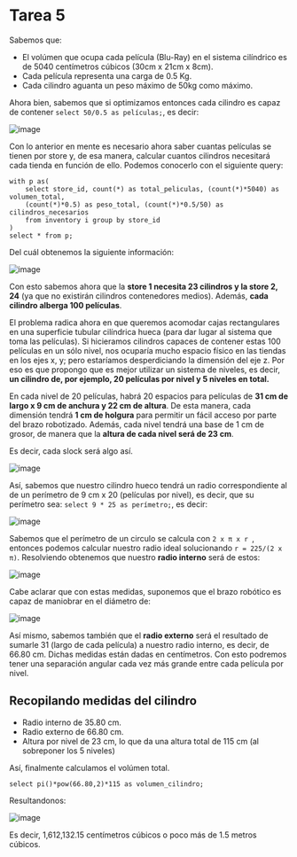 # Tarea 5 

Sabemos que:
- El volúmen que ocupa cada película (Blu-Ray) en el sistema cilíndrico es de 5040 centímetros cúbicos (30cm x 21cm x 8cm).
- Cada película representa una carga de 0.5 Kg.
- Cada cilindro aguanta un peso máximo de 50kg como máximo.

Ahora bien, sabemos que si optimizamos entonces cada cilindro es capaz de contener 
`select 50/0.5 as películas;`, es decir:

![image](https://user-images.githubusercontent.com/101894380/171522145-2d958671-fdd0-4a00-8ca2-50e708ff1e83.png)

Con lo anterior en mente es necesario ahora saber cuantas películas se tienen por store y, de esa manera, 
calcular cuantos cilindros necesitará cada tienda en función de ello. Podemos conocerlo con el siguiente query:

```
with p as(
	select store_id, count(*) as total_peliculas, (count(*)*5040) as volumen_total,
	(count(*)*0.5) as peso_total, (count(*)*0.5/50) as cilindros_necesarios
	from inventory i group by store_id
)
select * from p;
```

Del cuál obtenemos la siguiente información:

![image](https://user-images.githubusercontent.com/101894380/171522485-e767b354-4204-48c8-9818-b8744d27962b.png)

Con esto sabemos ahora que la **store 1 necesita 23 cilindros y la store 2, 24** (ya que no existirán cilindros contenedores medios). Además, **cada cilindro alberga 100 películas**.

El problema radica ahora en que queremos acomodar cajas rectangulares en una superficie tubular cilíndrica hueca (para dar lugar al sistema que toma las películas).
Si hicieramos cilindros capaces de contener estas 100 películas en un sólo nivel, nos ocuparía mucho espacio físico en las tiendas en los ejes x, y; pero estaríamos desperdiciando la dimensión del eje z. Por eso es que propongo que es mejor utilizar un sistema de niveles, es decir, **un cilindro de, por ejemplo, 20 películas por nivel y 5 niveles en total.**

En cada nivel de 20 películas, habrá 20 espacios para películas de **31 cm de largo x 9 cm de anchura y 22 cm de altura**. De esta manera, cada dimensión tendrá **1 cm de holgura** para permitir un fácil acceso por parte del brazo robotizado. Además, cada nivel tendrá una base de 1 cm de grosor, de manera que la **altura de cada nivel será de 23 cm**.

Es decir, cada slock será algo así.

![image](https://user-images.githubusercontent.com/101894380/171524382-18245d3a-6f93-4340-91f5-1f973a76ca80.png)

Así, sabemos que nuestro cilindro hueco tendrá un radio correspondiente al de un perímetro de 9 cm x 20 (películas por nivel), es decir, que su perímetro sea: `select 9 * 25 as perímetro;`, es decir:

![image](https://user-images.githubusercontent.com/101894380/171525543-354c5485-748b-47ee-89f0-87dbc4f9ba1e.png)

Sabemos que el perímetro de un circulo se calcula con `2 x π x r `, entonces podemos calcular nuestro radio ideal solucionando `r = 225/(2 x π)`. Resolviendo obtenemos que nuestro **radio interno** será de estos:

![image](https://user-images.githubusercontent.com/101894380/171526079-f27e745d-1964-4509-824a-8b373b920691.png)

Cabe aclarar que con estas medidas, suponemos que el brazo robótico es capaz de maniobrar en el diámetro de:

![image](https://user-images.githubusercontent.com/101894380/171526252-88aa1169-a27e-4ebd-8a61-9b35dbc9c071.png)

Así mismo, sabemos también que el **radio externo** será el resultado de sumarle 31 (largo de cada película) a nuestro radio interno, es decir, de 66.80 cm. 
Dichas medidas están dadas en centímetros. Con esto podremos tener una separación angular cada vez más grande entre cada película por nivel.

## Recopilando medidas del cilindro

- Radio interno de 35.80 cm.
- Radio externo de 66.80 cm.
- Altura por nivel de 23 cm, lo que da una altura total de 115 cm (al sobreponer los 5 niveles)

Así, finalmente calculamos el volúmen total.

`select pi()*pow(66.80,2)*115 as volumen_cilindro;`

Resultandonos:

![image](https://user-images.githubusercontent.com/101894380/171528064-08f755c7-16a4-420d-8fbd-4b6eb2021b58.png)

Es decir, 1,612,132.15 centímetros cúbicos o poco más de 1.5 metros cúbicos.




